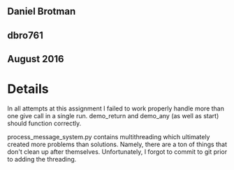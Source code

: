 ## Daniel Brotman
## dbro761
## August 2016

# Details
In all attempts at this assignment I failed to work properly handle more than one give call in a single run. demo_return
and demo_any (as well as start) should function correctly.

process_message_system.py contains multithreading which ultimately created more problems than solutions. Namely,
there are a ton of things that don't clean up after themselves. Unfortunately, I forgot to commit to git prior to adding
the threading.


